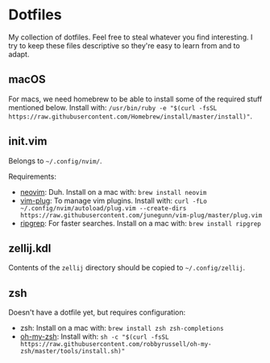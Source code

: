 # Dotfiles

My collection of dotfiles. Feel free to steal whatever you find interesting. I try to keep these files descriptive so they're easy to learn from and to adapt.

## macOS

For macs, we need homebrew to be able to install some of the required stuff mentioned below. Install with: `/usr/bin/ruby -e "$(curl -fsSL https://raw.githubusercontent.com/Homebrew/install/master/install)"`.

## init.vim

Belongs to `~/.config/nvim/`.

Requirements:

- [neovim](https://github.com/neovim/neovim): Duh. Install on a mac with: `brew install neovim`
- [vim-plug](https://github.com/junegunn/vim-plug): To manage vim plugins. Install with: `curl -fLo ~/.config/nvim/autoload/plug.vim --create-dirs https://raw.githubusercontent.com/junegunn/vim-plug/master/plug.vim`
- [ripgrep](https://github.com/BurntSushi/ripgrep): For faster searches. Install on a mac with: `brew install ripgrep`

## zellij.kdl

Contents of the `zellij` directory should be copied to `~/.config/zellij`.

## zsh

Doesn't have a dotfile yet, but requires configuration:

- zsh: Install on a mac with: `brew install zsh zsh-completions`
- [oh-my-zsh](https://github.com/robbyrussell/oh-my-zsh): Install with: `sh -c "$(curl -fsSL https://raw.githubusercontent.com/robbyrussell/oh-my-zsh/master/tools/install.sh)"`
